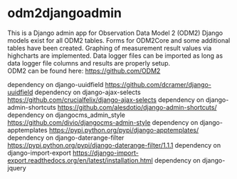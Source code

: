 # odm2djangoadmin
This is a Django admin app for Observation Data Model 2 (ODM2)
Django models exist for all ODM2 tables. Forms for ODM2Core and some additional tables have been created. Graphing of measurement result values via highcharts are implemented. Data logger files can be imported as long 
as data logger file columns and results are properly setup.   
ODM2 can be found here: https://github.com/ODM2

dependency on django-uuidfield https://github.com/dcramer/django-uuidfield
dependency on django-ajax-selects https://github.com/crucialfelix/django-ajax-selects
dependency on django-admin-shortcuts https://github.com/alesdotio/django-admin-shortcuts/
dependency on djangocms_admin_style https://github.com/divio/djangocms-admin-style
dependency on django-apptemplates https://pypi.python.org/pypi/django-apptemplates/
dependency on django-daterange-filter https://pypi.python.org/pypi/django-daterange-filter/1.1.1
dependency on django-import-export https://django-import-export.readthedocs.org/en/latest/installation.html
dependency on django-jquery 
